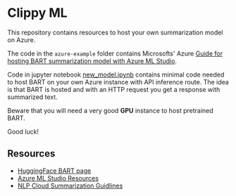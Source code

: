 

# Clippy ML
This repository contains resources to host your own summarization model on Azure. 

The code in the `azure-example` folder contains Microsofts' Azure [Guide for hosting BART summarization model with Azure ML Studio](https://learn.microsoft.com/en-us/azure/machine-learning/how-to-nlp-processing-batch?tabs=cli). 

Code in jupyter notebook [new_model.ipynb](https://github.com/clippydsdone/clippy-ml/blob/main/new_model.ipynb "new_model.ipynb") contains minimal code needed to host BART on your own Azure instance with API inference route. The idea is that BART is hosted and with an HTTP request you get a response with summarized text.

Beware that you will need a very good **GPU** instance to host pretrained BART. 

Good luck!

## Resources
- [HuggingFace BART page](https://huggingface.co/facebook/bart-large-cnn)
- [Azure ML Studio Resources](https://learn.microsoft.com/en-us/azure/machine-learning/)
- [NLP Cloud Summarization Guidlines](https://docs.nlpcloud.com/#summarization)


